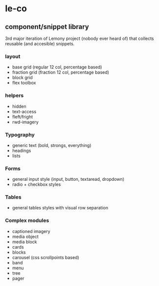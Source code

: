 # le-co

## component/snippet library
3rd major iteration of Lemony project (nobody ever heard of) that collects reusable (and accesible) snippets.

### layout 
 - base grid (regular 12 col, percentage based)
 - fraction grid (fraction 12 col, percentage based)
 - block grid
 - flex toolbox

### helpers
 - hidden
 - text-access
 - fleft/fright
 - rwd-imagery

### Typography
 - generic text (bold, strongs, everything)
 - headings
 - lists

### Forms
 - general input style (input, button, textaread, dropdown)
 - radio + checkbox styles

### Tables
 - general tables styles with visual row separation

### Complex modules
 - captioned imagery
 - media object
 - media block
 - cards
 - blocks
 - carousel (css scrollpoints based)
 - band
 - menu
 - tree
 - pager
